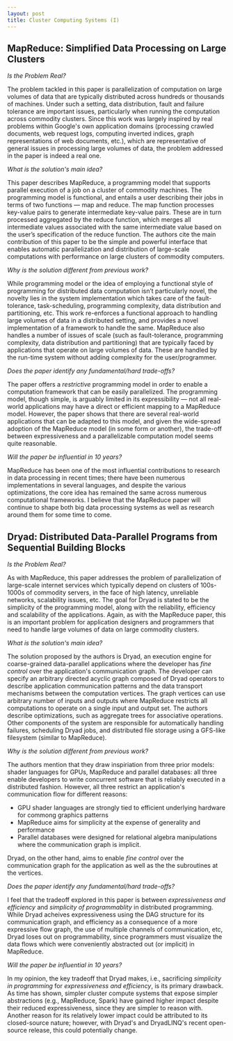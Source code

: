 ```yaml
---
layout: post
title: Cluster Computing Systems (I)
---
```


## MapReduce: Simplified Data Processing on Large Clusters

_Is the Problem Real?_

The problem tackled in this paper is parallelization of computation on large volumes of data that are typically distributed across hundreds or thousands of machines. Under such a setting, data distribution, fault and failure tolerance are important issues, particularly when running the computation across commodity clusters. Since this work was largely inspired by real problems within Google's own application domains (processing crawled documents, web request logs, computing inverted indices, graph representations of web documents, etc.), which are representative of general issues in processing large volumes of data, the problem addressed in the paper is indeed a real one.     

_What is the solution's main idea?_

This paper describes MapReduce, a programming model that supports parallel execution of a job on a cluster of commodity machines. The programming model is functional, and entails a user describing their jobs in terms of two functions — map and reduce. The map function processes key-value pairs to generate intermediate key-value pairs. These are in turn processed aggregated by the reduce function, which merges all intermediate values associated with the same intermediate value based on the user’s specification of the reduce function. The authors cite the main contribution of this paper to be the simple and powerful interface that enables automatic parallelization and distribution of large-scale computations with performance on large clusters of commodity computers.

_Why is the solution different from previous work?_

While programming model or the idea of employing a functional style of programming for distributed data computation isn’t particularly novel, the novelty lies in the system implementation which takes care of the fault-tolerance, task-scheduling, programming complexity, data distribution and partitioning, etc. This work re-enforces a functional approach to handling large volumes of data in a distributed setting, and provides a novel implementation of a framework to handle the same. MapReduce also handles a number of issues of scale (such as fault-tolerance, programming complexity, data distribution and partitioning) that are typically faced by applications that operate on large volumes of data. These are handled by the run-time system without adding complexity for the user/programmer.

_Does the paper identify any fundamental/hard trade-offs?_

The paper offers a _restrictive_ programming model in order to enable a computation framework that can be easily parallelized. The programming model, though simple, is arguably limited in its expressibility — not all real-world applications may have a direct or efficient mapping to a MapReduce model. However, the paper shows that there are several real-world applications that can be adapted to this model, and given the wide-spread adoption of the MapReduce model (in some form or another), the trade-off between expressiveness and a parallelizable computation model seems quite reasonable.

_Will the paper be influential in 10 years?_

MapReduce has been one of the most influential contributions to research in data processing in recent times; there have been numerous implementations in several languages, and despite the various optimizations, the core idea has remained the same across numerous computational frameworks. I believe that the MapReduce paper will continue to shape both big data processing systems as well as research around them for some time to come. 

## Dryad: Distributed Data-Parallel Programs from Sequential Building Blocks

_Is the Problem Real?_

As with MapReduce, this paper addresses the problem of parallelization of large-scale internet services which typically depend on clusters of 100s-1000s of commodity servers, in the face of high latency, unreliable networks, scalability issues, etc. The goal for Dryad is stated to be the simplicity of the programming model, along with the reliability, efficiency and scalability of the applications. Again, as with the MapReduce paper, this is an important problem for application designers and programmers that need to handle large volumes of data on large commodity clusters.   

_What is the solution's main idea?_

The solution proposed by the authors is Dryad, an execution engine for coarse-grained data-parallel applications where the developer has _fine control_ over the application's communication graph. The developer can specify an arbitrary directed acyclic graph composed of Dryad operators to describe application communication patterns and the data transport mechanisms between the computation vertices. The graph vertices can use arbitrary number of inputs and outputs where MapReduce restricts all computations to operate on a single input and output set. The authors describe optimizations, such as aggregate trees for associative operations. Other components of the system are responsible for automatically handling failures, scheduling Dryad jobs, and distributed file storage using a GFS-like filesystem (similar to MapReduce).  

_Why is the solution different from previous work?_

The authors mention that they draw inspiriation from three prior models: shader languages for GPUs, MapReduce and parallel databases: all three enable developers to write concurrent software that is reliably executed in a distributed fashion. However, all three restrict an application's communication flow for different reasons:

* GPU shader languages are strongly tied to efficient underlying hardware for commong graphics patterns
* MapReduce aims for simplicity at the expense of generality and performance
* Parallel databases were designed for relational algebra manipulations where the communication graph is implicit.

Dryad, on the other hand, aims to enable _fine control_ over the communication graph for the application as well as the the subroutines at the vertices.

_Does the paper identify any fundamental/hard trade-offs?_

I feel that the tradeoff explored in this paper is between _expressiveness and efficiency_ and _simplicity of programmablity_ in distributed programming. While Dryad acheives expressiveness using the DAG structure for its communication graph, and efficiency as a consequence of a more expressive flow graph, the use of multiple channels of communication, etc, Dryad loses out on programmability, since programmers must visualize the data flows which were conveniently abstracted out (or implicit) in MapReduce.

_Will the paper be influential in 10 years?_

In my opinion, the key tradeoff that Dryad makes, i.e., sacrificing _simplicity in programming_ for _expressiveness and efficiency_, is its primary drawback. As time has shown, simpler cluster compute systems that expose simpler abstractions (e.g., MapReduce, Spark) have gained higher impact despite their reduced expressiveness, since they are simpler to reason with. Another reason for its relatively lower impact could be attributed to its closed-source nature; however, with Dryad's and DryadLINQ's recent open-source release, this could potentially change. 